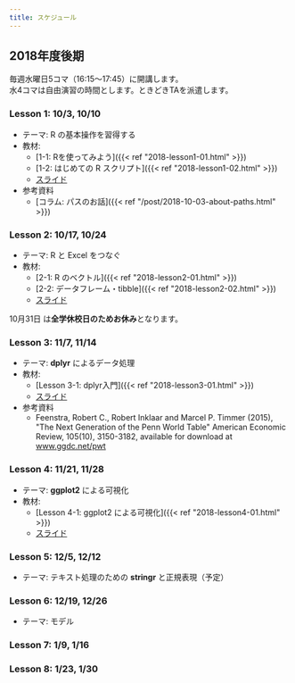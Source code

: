 ```yaml
---
title: スケジュール
---
```


## 2018年度後期

毎週水曜日5コマ（16:15〜17:45）に開講します。  
水4コマは自由演習の時間とします。ときどきTAを派遣します。



### Lesson 1:  10/3, 10/10

* テーマ: R の基本操作を習得する
* 教材: 
  - [1-1: Rを使ってみよう]({{< ref "2018-lesson1-01.html" >}})
  - [1-2: はじめての R スクリプト]({{< ref "2018-lesson1-02.html" >}})
  - [スライド](http://s.opur.club/18d1)
* 参考資料
  - [コラム: パスのお話]({{< ref "/post/2018-10-03-about-paths.html" >}})

### Lesson 2:  10/17, 10/24

* テーマ: R と Excel をつなぐ
* 教材:
  - [2-1: R のベクトル]({{< ref "2018-lesson2-01.html" >}})
  - [2-2: データフレーム・tibble]({{< ref "2018-lesson2-02.html" >}})
  - [スライド](http://s.opur.club/18d2)

10月31日 は**全学休校日のためお休み**となります。


###  Lesson 3:  11/7, 11/14

* テーマ: **dplyr** によるデータ処理
* 教材:
  - [Lesson 3-1: dplyr入門]({{< ref "2018-lesson3-01.html" >}})
  - [スライド](http://s.opur.club/18d3)
* 参考資料
  - Feenstra, Robert C., Robert Inklaar and Marcel P. Timmer (2015), "The Next Generation of the Penn World Table" American Economic Review, 105(10), 3150-3182, available for download at www.ggdc.net/pwt

### Lesson 4:  11/21, 11/28

* テーマ: **ggplot2** による可視化
* 教材:
  - [Lesson 4-1: ggplot2 による可視化]({{< ref "2018-lesson4-01.html" >}})
  - [スライド](http://s.opur.club/18d4)


### Lesson 5:  12/5, 12/12

* テーマ: テキスト処理のための **stringr** と正規表現（予定）

### Lesson 6:  12/19, 12/26

* テーマ: モデル


### Lesson 7: 1/9, 1/16


### Lesson 8:  1/23, 1/30
